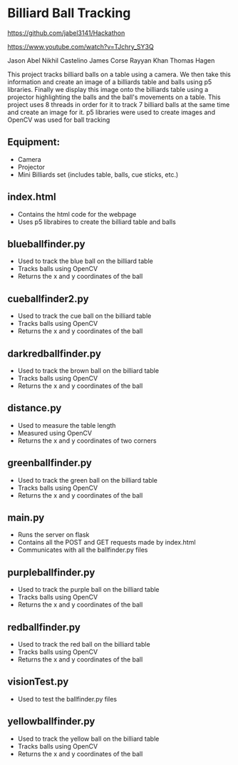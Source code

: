 # Billiard Ball  Tracking

https://github.com/jabel3141/Hackathon

https://www.youtube.com/watch?v=TJchry_SY3Q

Jason Abel
Nikhil Castelino
James Corse
Rayyan Khan 
Thomas Hagen


This project tracks billiard balls on a table using a camera. We then take this information and create
an image of a billiards table and balls using p5 libraries. Finally we display this image onto the billiards table
using a projector highlighting the balls and the ball's movements on a table. This project uses 8 threads
in order for it to track 7 billiard balls at the same time and create an image for it. p5 libraries were used to create images
and OpenCV was used for ball tracking


## Equipment:
- Camera
- Projector
- Mini Billiards set (includes table, balls, cue sticks, etc.)


## index.html
- Contains the html code for the webpage
- Uses p5 librabires to create the billiard table and balls

## blueballfinder.py
- Used to track the blue ball on the billiard table
- Tracks balls using OpenCV
- Returns the x and y coordinates of the ball

## cueballfinder2.py
- Used to track the cue ball on the billiard table
- Tracks balls using OpenCV
- Returns the x and y coordinates of the ball

## darkredballfinder.py
- Used to track the brown ball on the billiard table
- Tracks balls using OpenCV
- Returns the x and y coordinates of the ball

## distance.py
- Used to measure the table length
- Measured using OpenCV
- Returns the x and y coordinates of two corners

## greenballfinder.py
- Used to track the green ball on the billiard table
- Tracks balls using OpenCV
- Returns the x and y coordinates of the ball

## main.py
- Runs the server on flask
- Contains all the POST and GET requests made by index.html
- Communicates with all the ballfinder.py files

## purpleballfinder.py
- Used to track the purple ball on the billiard table
- Tracks balls using OpenCV
- Returns the x and y coordinates of the ball

## redballfinder.py
- Used to track the red ball on the billiard table
- Tracks balls using OpenCV
- Returns the x and y coordinates of the ball

## visionTest.py
- Used to test the ballfinder.py files

## yellowballfinder.py
- Used to track the yellow ball on the billiard table
- Tracks balls using OpenCV
- Returns the x and y coordinates of the ball